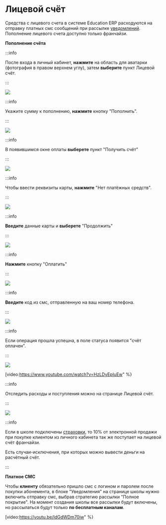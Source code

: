 # Лицевой счёт

Средства с лицевого счета в сиcтеме Education ERP расходуются на отправку платных смс сообщений при рассылке [уведомлений](../../uvedomleniya/). Пополнение лицевого счета доступно только франчайзи.

**Пополнение счёта**

:::info

После входа в личный кабинет, **нажмите** на область для аватарки (фотография в правом верхнем углу), затем **выберите** пункт Лицевой счёт.

:::

![](../../.gitbook/assets/Screenshot\_406.png)

:::info

Укажите сумму к пополнению, **нажмите** кнопку "Пополнить".

:::

![](../../.gitbook/assets/Screenshot\_416.png)

:::info

В появившимся окне оплаты **выберете** пункт "Получить счёт"

:::

![](<../../.gitbook/assets/Screenshot\_409 (2).png>)

:::info

Чтобы ввести реквизиты карты, **нажмите** "Нет платёжных средств".

:::

![](../../.gitbook/assets/Screenshot\_410.png)

:::info

**Введите** данные карты и **выберете** "Продолжить"

:::

![](../../.gitbook/assets/Screenshot\_412.png)

:::info

**Нажмите** кнопку "Оплатить"

:::

![](<../../.gitbook/assets/Screenshot\_413 (1).png>)

:::info

**Введите** код из смс, отправленную на ваш номер телефона.

:::

![](<../../.gitbook/assets/Screenshot\_414 (1).png>)

:::info

Если операция прошла успешна, в поле статуса появится "счёт оплачен".

:::

![](../../.gitbook/assets/Screenshot\_415.png)

[video:https://www.youtube.com/watch?v=HzLDyEpIuEw" %}

:::info

Отследить расходы и поступления можно на странице Лицевой счёт.

:::

![](../../.gitbook/assets/Screenshot\_418.png)

:::info

Если в школе  подключены [страховки](../../klienty/lichnyi-kabinet-klienta/oplata-strakhovki.md), то 10% от электронной продажи при покупке клиентом из личного кабинета так же поступает на лицевой счёт франчайзи.

Есть случаи-исключения, при которых можно вывести деньги на расчётный счёт.

:::

**Платное СМС**

Чтобы **клиенту** обязательно пришло смс с логином и паролем после покупки абонемента, в блоке "Уведомления" на странице школы нужно включить отправку смc, выбрав стратегию рассылки "Полное покрытие". На момент создания школы все рассылки будут включены, но рассылаться будут только **по бесплатным каналам**.

[video:https://youtu.be/ldGdWDm70iw" %}

